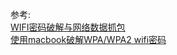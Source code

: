 






参考:   
[WIFI密码破解与网络数据抓包](https://blog.csdn.net/finded/article/details/51899291)     
[使用macbook破解WPA/WPA2 wifi密码](http://topspeedsnail.com/macbook-crack-wifi-with-wpa-wpa2/)